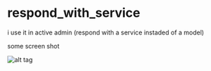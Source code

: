 respond_with_service
====================

i use it in active admin (respond with a service instaded of a model)


some screen shot

![alt tag](https://raw.github.com/ranska/respond_with_service/master/readme_assets/images/respond_with_service.png)
